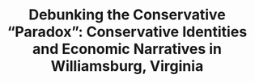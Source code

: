 ---
title: "Debunking the Conservative “Paradox”: Conservative Identities and Economic Narratives in Williamsburg, Virginia"
year: 2023
description: An often articulated "conservative paradox" asks why low-income Americans continue to support conservative policies that strip the welfare they depend upon. In this study, I conducted 6 in-depth interviews with local conservative voters in Williamsburg Virginia in hopes of gaining a deeper understanding of the narratives that these voters employed to make sense of the world around them. Not only do I offer evidence from both literature and my own work against the “paradox” of conservatism, but I also discuss how urban-rural divides, a sense of disrespect, and the quiet influence of race inform my interviewees opinions on economic opportunity and inequality."
repo:
---